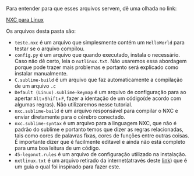 Para entender para que esses arquivos servem, dê uma olhada no link:

[NXC para Linux](https://github.com/UnbDroid/SEK/wiki/NXC-para-Linux)

Os arquivos desta pasta são:

* ```teste.nxc``` é um arquivo que simplesmente contém um ```HelloWorld``` para testar se o arquivo compilou.
* ```config.py``` é um arquivo que quando executado, instala o necessário. Caso não dê certo, leia o ```nxtlinux.txt```. Não usaremos essa abordagem porque pode trazer mais problemas e portanto será explicado como instalar manualmente.
* ```C.sublime-build``` é um arquivo que faz automaticamente a compilação de um arquivo ```.c```
* ```Default (Linux).sublime-keymap``` é um arquivo de configuração para ao apertar ```Alt```+```Shift```+```F```, fazer a identação de um código(de acordo com algumas regras). Não utilizaremos nesse tutorial.
* ```nxc.sublime-build``` é um arquivo responsável para compilar o NXC e enviar diretamente para o cérebro conectado.
* ```nxc.sublime-syntax``` é um arquivo para a linguagem NXC, que não é padrão do sublime e portanto temos que dizer as regras relacionadas, tais como cores de palavras fixas, cores de funções entre outras coisas. É importante dizer que é facilmente editavel e ainda não está completo para uma boa leitura de um código.
* ```45-legonxt.rules``` é um arquivo de configuração utilizado na instalação.
* ```nxtlinux.txt``` é um arquivo retirado da internet(através deste [link](http://bricxcc.sourceforge.net/nbc/doc/nxtlinux.txt)) que é um guia o qual foi inspirado para fazer este.